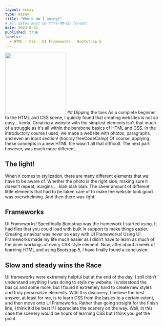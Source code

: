 ```yaml
---
layout: essay
type: essay
title: "Where am I going?"
# All dates must be YYYY-MM-DD format!
date: 2023-8-31
published: true
labels:
  - HTML - CSS - UI Frameworks - Bootstrap 5
---
```

<img src="https://getbootstrap.com/docs/5.0/assets/brand/bootstrap-logo.svg" alt ="" width="200">
## Dipping the toes
As a complete beginner to the HTML and CSS scene, I quickly found that creating websites is not so easy… kinda. Creating a website with the simplest elements isn’t that much of a struggle as it's all within the barebone basics of HTML and CSS. In the introductory course I used, we made a website with photos, paragraphs, and even an input section! (hooray freeCodeCamp) Of course, applying these concepts in a new HTML file wasn’t all that difficult. The next part however, was much more different.

## The light!
When it comes to stylization, there are many different elements that we have to be aware of. Whether the photo is the right side, making sure it doesn’t repeat, margins … blah blah blah. The sheer amount of different little elements that had to be taken care of to make the website look good was overwhelming. And then there was light!

## Frameworks
UI Frameworks! Specifically Bootstrap was the framework I started using. It had files that you could load with built in support to make things easier. Creating a navbar was never so easy with UI Frameworks! Using UI Frameworks made my life much easier as I didn’t have to learn as much of the inner workings of every CSS style element. Now, after about a week of learning HTML and using Bootstrap 5, I have finally found a conclusion.

## Slow and steady wins the Race
UI frameworks were extremely helpful but at the end of the day, I still didn’t understand anything I was doing to style my website. I understood the basics and some more, but I found it extremely hard to create new styles and truly personalize elements. With this discovery, I believe the best answer, at least for me, is to learn CSS from the basics to a certain extent, and then move onto UI Frameworks. Rather than going straight for the finish line, I think it’d be best if I appreciate the scenery on the way. Well, in this case the scenery would be hours of learning CSS but I think you get the point. 
